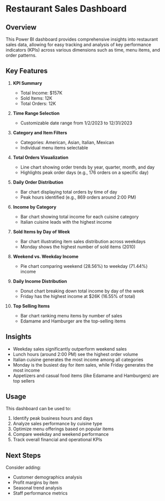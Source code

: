 
# Restaurant Sales Dashboard

## Overview

This Power BI dashboard provides comprehensive insights into restaurant sales data, allowing for easy tracking and analysis of key performance indicators (KPIs) across various dimensions such as time, menu items, and order patterns.

## Key Features

1. **KPI Summary**
   - Total Income: $157K
   - Sold Items: 12K
   - Total Orders: 12K

2. **Time Range Selection**
   - Customizable date range from 1/2/2023 to 12/31/2023

3. **Category and Item Filters**
   - Categories: American, Asian, Italian, Mexican
   - Individual menu items selectable

4. **Total Orders Visualization**
   - Line chart showing order trends by year, quarter, month, and day
   - Highlights peak order days (e.g., 176 orders on a specific day)

5. **Daily Order Distribution**
   - Bar chart displaying total orders by time of day
   - Peak hours identified (e.g., 869 orders around 2:00 PM)

6. **Income by Category**
   - Bar chart showing total income for each cuisine category
   - Italian cuisine leads with the highest income

7. **Sold Items by Day of Week**
   - Bar chart illustrating item sales distribution across weekdays
   - Monday shows the highest number of sold items (2010)

8. **Weekend vs. Weekday Income**
   - Pie chart comparing weekend (28.56%) to weekday (71.44%) income

9. **Daily Income Distribution**
   - Donut chart breaking down total income by day of the week
   - Friday has the highest income at $26K (16.55% of total)

10. **Top Selling Items**
    - Bar chart ranking menu items by number of sales
    - Edamame and Hamburger are the top-selling items

## Insights

- Weekday sales significantly outperform weekend sales
- Lunch hours (around 2:00 PM) see the highest order volume
- Italian cuisine generates the most income among all categories
- Monday is the busiest day for item sales, while Friday generates the most income
- Appetizers and casual food items (like Edamame and Hamburgers) are top sellers

## Usage

This dashboard can be used to:
1. Identify peak business hours and days
2. Analyze sales performance by cuisine type
3. Optimize menu offerings based on popular items
4. Compare weekday and weekend performance
5. Track overall financial and operational KPIs

## Next Steps

Consider adding:
- Customer demographics analysis
- Profit margins by item
- Seasonal trend analysis
- Staff performance metrics

